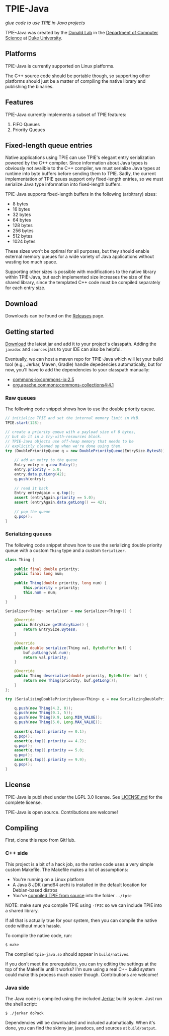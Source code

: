 
# TPIE-Java

*glue code to use [TPIE][tpie] in Java projects*

[tpie]: http://madalgo.au.dk/tpie

TPIE-Java was created by the [Donald Lab][dlab] in the [Department of Computer Science][cs] at [Duke University][duke].

[dlab]: http://www.cs.duke.edu/donaldlab/
[cs]: http://www.cs.duke.edu/
[duke]: https://www.duke.edu/


## Platforms

TPIE-Java is currently supported on Linux platforms.

The C++ source code should be portable though, so supporting other platforms should just be a matter of compiling the native library and publishing the binaries.


## Features

TPIE-Java currently implements a subset of TPIE features:

1. FIFO Queues
2. Priority Queues


## Fixed-length queue entries

Native applications using TPIE can use TPIE's elegant entry serialization powered by the C++ compiler. Since information about Java types is obviously not availble to the C++ compiler, we must serialize Java types at runtime into byte buffers before sending them to TPIE. Sadly, the current implementation of TPIE qeues support only fixed-length entries, so we must serialize Java type information into fixed-length buffers.

TPIE-Java supports fixed-length buffers in the following (arbitrary) sizes:

 * 8 bytes
 * 16 bytes
 * 32 bytes
 * 64 bytes
 * 128 bytes
 * 256 bytes
 * 512 bytes
 * 1024 bytes

These sizes won't be optimal for all purposes, but they should enable external memory queues for a wide variety of Java applications without wasting too much space.

Supporting other sizes is possible with modifications to the native library within TPIE-Java, but each implemented size increases the size of the shared library, since the templated C++ code must be compiled separately for each entry size.

## Download

Downloads can be found on the [Releases][releases] page.

[releases]: https://github.com/donaldlab/TPIE-Java/releases


## Getting started

[Download][releases] the latest jar and add it to your project's classpath. Adding the `javadoc` and `sources` jars to your IDE can also be helpful.

Eventually, we can host a maven repo for TPIE-Java which will let your build tool (e.g., Jerkar, Maven, Gradle) handle depedencies automatically, but for now, you'll have to add the dependencies to your classpath manually:

 * [commons-io:commons-io:2.5](http://search.maven.org/remotecontent?filepath=commons-io/commons-io/2.5/commons-io-2.5.jar)
 * [org.apache.commons:commons-collections4:4.1](http://search.maven.org/remotecontent?filepath=org/apache/commons/commons-collections4/4.1/commons-collections4-4.1.jar)


### Raw queues

The following code snippet shows how to use the double priority queue.

```java
// initialize TPIE and set the internal memory limit in MiB.
TPIE.start(128);

// create a priority queue with a payload size of 8 bytes,
// but do it in a try-with-resources block.
// TPIE-Java objects use off-heap memory that needs to be
// explicitly cleaned up when we're done using them.
try (DoublePriorityQueue q = new DoublePriorityQueue(EntrySize.Bytes8)) {
    
    // add an entry to the queue
    Entry entry = q.new Entry();
    entry.priority = 5.0;
    entry.data.putLong(42);
    q.push(entry);
    
    // read it back
    Entry entryAgain = q.top();
    assert (entryAgain.priority == 5.0);
    assert (entryAgain.data.getLong() == 42);
    
    // pop the queue
    q.pop();
}
```


### Serializing queues

The following code snippet shows how to use the serializing double priority queue with a custom `Thing` type and a custom `Serializer`.

```java
class Thing {
	
	public final double priority;
	public final long num;
	
	public Thing(double priority, long num) {
		this.priority = priority;
		this.num = num;
	}
}

Serializer<Thing> serializer = new Serializer<Thing>() {

	@Override
	public EntrySize getEntrySize() {
		return EntrySize.Bytes8;
	}

	@Override
	public double serialize(Thing val, ByteBuffer buf) {
		buf.putLong(val.num);
		return val.priority;
	}

	@Override
	public Thing deserialize(double priority, ByteBuffer buf) {
		return new Thing(priority, buf.getLong());
	}
};

try (SerializingDoublePriorityQueue<Thing> q = new SerializingDoublePriorityQueue<>(serializer)) {

	q.push(new Thing(4.2, 0));
	q.push(new Thing(0.1, 5));
	q.push(new Thing(9.9, Long.MIN_VALUE));
	q.push(new Thing(5.0, Long.MAX_VALUE));
	
	assert(q.top().priority == 0.1);
	q.pop();
	assert(q.top().priority == 4.2);
	q.pop();
	assert(q.top().priority == 5.0;
	q.pop();
	assert(q.top().priority == 9.9);
	q.pop();
}
```

## License

TPIE-Java is published under the LGPL 3.0 license. See [LICENSE.md](LICENSE.md) for the complete license.

TPIE-Java is open source. Contributions are welcome!



## Compiling

First, clone this repo from GitHub.

### C++ side

This project is a bit of a hack job, so the native code uses a very simple custom Makefile.
The Makefile makes a lot of assumptions:

 * You're running on a Linux platform
 * A Java 8 JDK (amd64 arch) is installed in the default location for Debian-based distros
 * You've [compiled TPIE from source][compile-tpie] into the folder `../tpie`

NOTE: make sure you compile TPIE using `-fPIC` so we can include TPIE into a shared library.

[compile-tpie]: http://madalgo.au.dk/tpie/doc/master/setup.html

If all that is actually true for your system, then you can compile the native code without much hassle.

To compile the native code, run:
```
$ make
```
The compiled `tpie-java.so` should appear in `build/natives`.

If you don't meet the prerequisites, you can try editing the settings at the top of the Makefile until it works?
I'm sure using a real C++ build system could make this process much easier though. Contributions are welcome!


### Java side

The Java code is compiled using the included [Jerkar][jerkar] build system. Just run the shell script:

[jerkar]: http://project.jerkar.org

```
$ ./jerkar doPack
```
Dependencies will be downloaded and included automatically. When it's done, you can find the skinny jar, javadocs, and sources at `build/output`.





